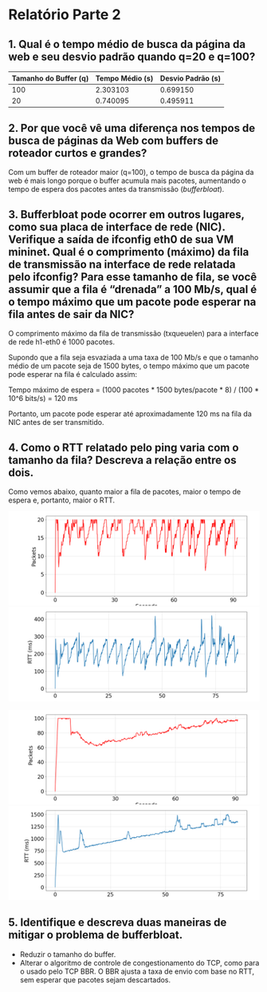 # Relatório Parte 2

## 1. Qual é o tempo médio de busca da página da web e seu desvio padrão quando q=20 e q=100?

| Tamanho do Buffer (q) | Tempo Médio (s) | Desvio Padrão (s) |
|-----------------------|-----------------|--------------------|
| 100                   | 2.303103        | 0.699150          |
| 20                    | 0.740095        | 0.495911          |

## 2. Por que você vê uma diferença nos tempos de busca de páginas da Web com buffers de roteador curtos e grandes?

Com um buffer de roteador maior (q=100), o tempo de busca da página da web é mais longo porque o buffer acumula mais pacotes, aumentando o tempo de espera dos pacotes antes da transmissão (*bufferbloat*).

## 3. Bufferbloat pode ocorrer em outros lugares, como sua placa de interface de rede (NIC). Verifique a saída de ifconfig eth0 de sua VM mininet. Qual é o comprimento (máximo) da fila de transmissão na interface de rede relatada pelo ifconfig? Para esse tamanho de fila, se você assumir que a fila é “drenada” a 100 Mb/s, qual é o tempo máximo que um pacote pode esperar na fila antes de sair da NIC?

O comprimento máximo da fila de transmissão (txqueuelen) para a interface de rede h1-eth0 é 1000 pacotes.

Supondo que a fila seja esvaziada a uma taxa de 100 Mb/s e que o tamanho médio de um pacote seja de 1500 bytes, o tempo máximo que um pacote pode esperar na fila é calculado assim:

Tempo máximo de espera = (1000 pacotes * 1500 bytes/pacote * 8) / (100 * 10^6 bits/s) = 120 ms

Portanto, um pacote pode esperar até aproximadamente 120 ms na fila da NIC antes de ser transmitido.

## 4. Como o RTT relatado pelo ping varia com o tamanho da fila? Descreva a relação entre os dois.

Como vemos abaixo, quanto maior a fila de pacotes, maior o tempo de espera e, portanto, maior o RTT. 

![Texto alternativo](reno-buffer-q20.png)
![Texto alternativo](reno-rtt-q20.png)

![Texto alternativo](reno-buffer-q100.png)
![Texto alternativo](reno-rtt-q100.png)

## 5. Identifique e descreva duas maneiras de mitigar o problema de bufferbloat.

- Reduzir o tamanho do buffer.
- Alterar o algoritmo de controle de congestionamento do TCP, como para o usado pelo TCP BBR. O BBR ajusta a taxa de envio com base no RTT, sem esperar que pacotes sejam descartados.
